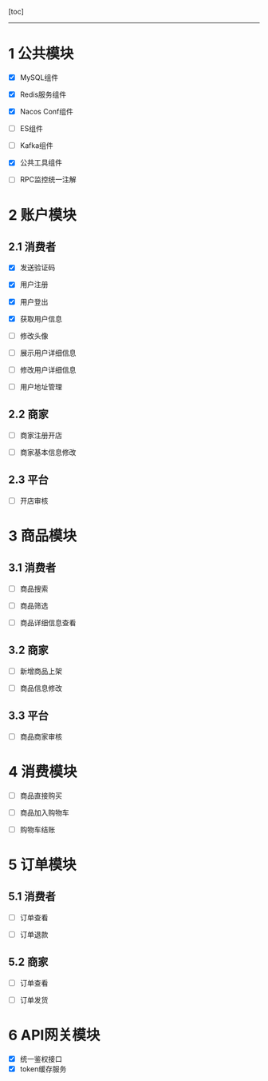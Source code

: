 

[toc]

---



# 1 公共模块

- [x] MySQL组件
- [x] Redis服务组件
- [x] Nacos Conf组件
- [ ] ES组件
- [ ] Kafka组件
- [x] 公共工具组件
- [ ] RPC监控统一注解



# 2 账户模块

## 2.1 消费者 

- [x] 发送验证码
- [x] 用户注册
- [x] 用户登出
- [x] 获取用户信息
- [ ] 修改头像
- [ ] 展示用户详细信息
- [ ] 修改用户详细信息
- [ ] 用户地址管理



## 2.2 商家

- [ ] 商家注册开店
- [ ] 商家基本信息修改



## 2.3 平台

- [ ] 开店审核



# 3 商品模块

## 3.1 消费者

- [ ] 商品搜索
- [ ] 商品筛选
- [ ] 商品详细信息查看



## 3.2 商家

- [ ] 新增商品上架
- [ ] 商品信息修改



## 3.3 平台

- [ ] 商品商家审核



# 4 消费模块

- [ ] 商品直接购买
- [ ] 商品加入购物车
- [ ] 购物车结账



# 5 订单模块

## 5.1 消费者

- [ ] 订单查看
- [ ] 订单退款



## 5.2 商家

- [ ] 订单查看
- [ ] 订单发货



# 6 API网关模块

- [x] 统一鉴权接口
- [x] token缓存服务